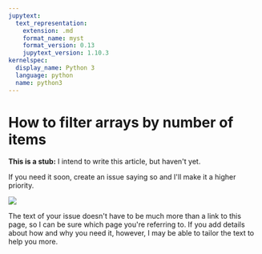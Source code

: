```yaml
---
jupytext:
  text_representation:
    extension: .md
    format_name: myst
    format_version: 0.13
    jupytext_version: 1.10.3
kernelspec:
  display_name: Python 3
  language: python
  name: python3
---
```


How to filter arrays by number of items
=======================================

**This is a stub:** I intend to write this article, but haven't yet.

If you need it soon, create an issue saying so and I'll make it a higher priority.

[![](../image/github-issues-documentation.png)](https://github.com/scikit-hep/awkward-1.0/issues/new?assignees=&labels=docs&template=documentation.md&title=)

The text of your issue doesn't have to be much more than a link to this page, so I can be sure which page you're referring to. If you add details about how and why you need it, however, I may be able to tailor the text to help you more.
